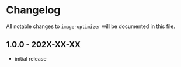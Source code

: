 # Changelog

All notable changes to `image-optimizer` will be documented in this file.

## 1.0.0 - 202X-XX-XX

- initial release
